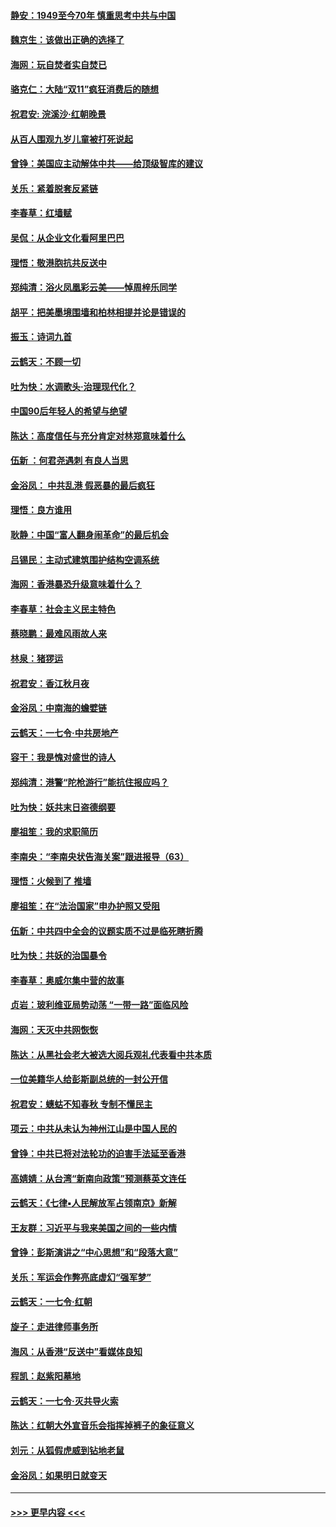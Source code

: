 #### [静安：1949至今70年 慎重思考中共与中国](../pages/nsc993/n11651244.md?t=11141444) 
#### [魏京生：该做出正确的选择了](../pages/nsc993/n11653084.md?t=11141444) 
#### [海网：玩自焚者实自焚已](../pages/nsc993/n11652423.md?t=11141444) 
#### [骆克仁：大陆“双11”疯狂消费后的随想](../pages/nsc993/n11652305.md?t=11141444) 
#### [祝君安: 浣溪沙·红朝晚景](../pages/nsc993/n11652258.md?t=11141444) 
#### [从百人围观九岁儿童被打死说起](../pages/nsc993/n11651030.md?t=11141444) 
#### [曾铮：美国应主动解体中共——给顶级智库的建议](../pages/nsc993/n11649888.md?t=11141444) 
#### [关乐：紧着脱套反紧链](../pages/nsc993/n11649069.md?t=11141444) 
#### [李春草：红墙赋](../pages/nsc993/n11646389.md?t=11141444) 
#### [吴侃：从企业文化看阿里巴巴](../pages/nsc993/n11645476.md?t=11141444) 
#### [理悟：敬港胞抗共反送中](../pages/nsc993/n11645466.md?t=11141444) 
#### [郑纯清：浴火凤凰彩云美——悼周梓乐同学](../pages/nsc993/n11645155.md?t=11141444) 
#### [胡平：把美墨境围墙和柏林相提并论是错误的](../pages/nsc993/n11645134.md?t=11141444) 
#### [振玉：诗词九首](../pages/nsc993/n11644081.md?t=11141444) 
#### [云鹤天：不顾一切](../pages/nsc993/n11643508.md?t=11141444) 
#### [吐为快：水调歌头·治理现代化？](../pages/nsc993/n11643485.md?t=11141444) 
#### [中国90后年轻人的希望与绝望](../pages/nsc993/n11642317.md?t=11141444) 
#### [陈达：高度信任与充分肯定对林郑意味着什么](../pages/nsc993/n11641441.md?t=11141444) 
#### [伍新 ：何君尧遇刺 有良人当思](../pages/nsc993/n11641503.md?t=11141444) 
#### [金浴凤： 中共乱港  假恶暴的最后疯狂](../pages/nsc993/n11641495.md?t=11141444) 
#### [理悟：良方谁用](../pages/nsc993/n11641463.md?t=11141444) 
#### [耿静：中国“富人翻身闹革命”的最后机会](../pages/nsc993/n11640655.md?t=11141444) 
#### [吕锡民：主动式建筑围护结构空调系统](../pages/nsc993/n11640168.md?t=11141444) 
#### [海网：香港暴恐升级意味着什么？](../pages/nsc993/n11635904.md?t=11141444) 
#### [李春草：社会主义民主特色](../pages/nsc993/n11634657.md?t=11141444) 
#### [蔡晓鹏：最难风雨故人来](../pages/nsc993/n11633145.md?t=11141444) 
#### [林泉：猪猡运](../pages/nsc993/n11631469.md?t=11141444) 
#### [祝君安：香江秋月夜](../pages/nsc993/n11631440.md?t=11141444) 
#### [金浴凤：中南海的蟾嬖链](../pages/nsc993/n11631290.md?t=11141444) 
#### [云鹤天：一七令·中共房地产](../pages/nsc993/n11630084.md?t=11141444) 
#### [容干：我是愧对盛世的诗人](../pages/nsc993/n11630059.md?t=11141444) 
#### [郑纯清：港警“陀枪游行”能抗住报应吗？](../pages/nsc993/n11629999.md?t=11141444) 
#### [吐为快：妖共末日盗德纲要](../pages/nsc993/n11628610.md?t=11141444) 
#### [廖祖笙：我的求职简历](../pages/nsc993/n11628492.md?t=11141444) 
#### [李南央：“李南央状告海关案”跟进报导（63）](../pages/nsc993/n11627039.md?t=11141444) 
#### [理悟：火候到了 推墙](../pages/nsc993/n11626917.md?t=11141444) 
#### [廖祖笙：在“法治国家”申办护照又受阻](../pages/nsc993/n11626500.md?t=11141444) 
#### [伍新：中共四中全会的议题实质不过是临死瞎折腾](../pages/nsc993/n11621774.md?t=11141444) 
#### [吐为快：共妖的治国暴令](../pages/nsc993/n11621401.md?t=11141444) 
#### [李春草：奥威尔集中营的故事](../pages/nsc993/n11621373.md?t=11141444) 
#### [贞岩：玻利维亚局势动荡 “一带一路”面临风险](../pages/nsc993/n11619480.md?t=11141444) 
#### [海网：天灭中共网恢恢](../pages/nsc993/n11618261.md?t=11141444) 
#### [陈达：从黑社会老大被选大阅兵观礼代表看中共本质](../pages/nsc993/n11618229.md?t=11141444) 
#### [一位美籍华人给彭斯副总统的一封公开信](../pages/nsc993/n11616906.md?t=11141444) 
#### [祝君安：蟪蛄不知春秋  专制不懂民主](../pages/nsc993/n11616882.md?t=11141444) 
#### [项云：中共从未认为神州江山是中国人民的](../pages/nsc993/n11616763.md?t=11141444) 
#### [曾铮：中共已将对法轮功的迫害手法延至香港](../pages/nsc993/n11616561.md?t=11141444) 
#### [高婧婧：从台湾“新南向政策”预测蔡英文连任](../pages/nsc993/n11616518.md?t=11141444) 
#### [云鹤天：《七律▪人民解放军占领南京》新解](../pages/nsc993/n11616490.md?t=11141444) 
#### [王友群：习近平与我来美国之间的一些内情](../pages/nsc993/n11615052.md?t=11141444) 
#### [曾铮：彭斯演讲之“中心思想”和“段落大意”](../pages/nsc993/n11615020.md?t=11141444) 
#### [关乐：军运会作弊亮底虚幻“强军梦”](../pages/nsc993/n11615008.md?t=11141444) 
#### [云鹤天：一七令‧红朝](../pages/nsc993/n11615000.md?t=11141444) 
#### [旋子：走进律师事务所](../pages/nsc993/n11614894.md?t=11141444) 
#### [海风：从香港“反送中”看媒体良知](../pages/nsc993/n11614480.md?t=11141444) 
#### [程凯：赵紫阳墓地](../pages/nsc993/n11614464.md?t=11141444) 
#### [云鹤天：一七令‧灭共导火索](../pages/nsc993/n11613471.md?t=11141444) 
#### [陈达：红朝大外宣音乐会指挥掉裤子的象征意义](../pages/nsc993/n11613456.md?t=11141444) 
#### [刘元：从狐假虎威到钻地老鼠](../pages/nsc993/n11612832.md?t=11141444) 
#### [金浴凤：如果明日就变天](../pages/nsc993/n11611135.md?t=11141444) 

----
#### [ >>> 更早内容 <<< ](../indexes/nsc993-earlier.md)
